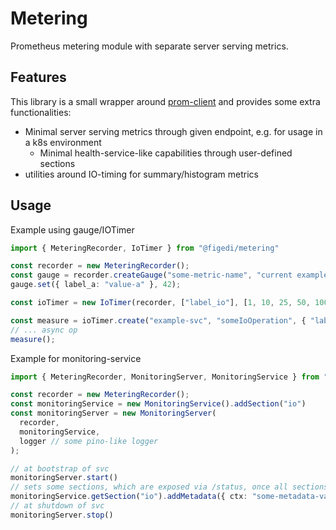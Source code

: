 # Metering

Prometheus metering module with separate server serving metrics.

## Features

This library is a small wrapper around [prom-client](https://github.com/siimon/prom-client) and provides some extra functionalities:

- Minimal server serving metrics through given endpoint, e.g. for usage in a k8s environment
  - Minimal health-service-like capabilities through user-defined sections
- utilities around IO-timing for summary/histogram metrics

## Usage 

Example using gauge/IOTimer
```typescript
import { MeteringRecorder, IoTimer } from "@figedi/metering"

const recorder = new MeteringRecorder();
const gauge = recorder.createGauge("some-metric-name", "current example-value", ["label_a", "label_b"]);
gauge.set({ label_a: "value-a" }, 42);

const ioTimer = new IoTimer(recorder, ["label_io"], [1, 10, 25, 50, 100, 500, 1000]);

const measure = ioTimer.create("example-svc", "someIoOperation", { "label_io": "value-io" });
// ... async op
measure(); 
```

Example for monitoring-service
```typescript
import { MeteringRecorder, MonitoringServer, MonitoringService } from "@figedi/metering"

const recorder = new MeteringRecorder();
const monitoringService = new MonitoringService().addSection("io")
const monitoringServer = new MonitoringServer(
  recorder,
  monitoringService,
  logger // some pino-like logger
);

// at bootstrap of svc
monitoringServer.start()
// sets some sections, which are exposed via /status, once all sections are signaled-ready, the route returns 200
monitoringService.getSection("io").addMetadata({ ctx: "some-metadata-value" }).signalReady();
// at shutdown of svc
monitoringServer.stop()
```
